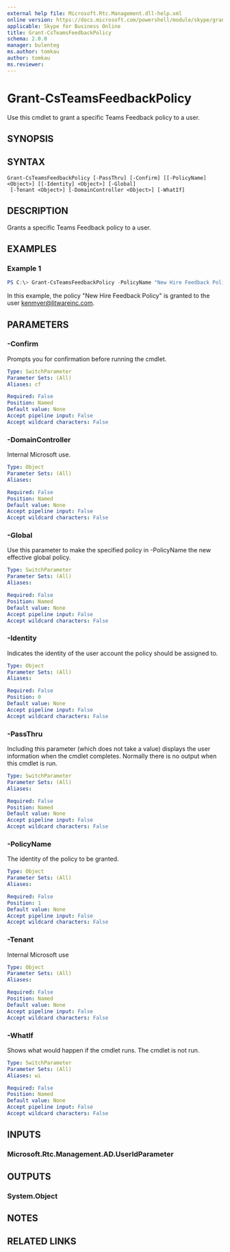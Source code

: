 ```yaml
---
external help file: Microsoft.Rtc.Management.dll-help.xml
online version: https://docs.microsoft.com/powershell/module/skype/grant-csteamsfeedbackpolicy
applicable: Skype for Business Online
title: Grant-CsTeamsFeedbackPolicy
schema: 2.0.0
manager: bulenteg
ms.author: tomkau
author: tomkau
ms.reviewer:
---
```


# Grant-CsTeamsFeedbackPolicy

Use this cmdlet to grant a specific Teams Feedback policy to a user.

## SYNOPSIS

## SYNTAX

```
Grant-CsTeamsFeedbackPolicy [-PassThru] [-Confirm] [[-PolicyName] <Object>] [[-Identity] <Object>] [-Global]
 [-Tenant <Object>] [-DomainController <Object>] [-WhatIf]
```

## DESCRIPTION
Grants a specific Teams Feedback policy to a user.

## EXAMPLES

### Example 1
```powershell
PS C:\> Grant-CsTeamsFeedbackPolicy -PolicyName "New Hire Feedback Policy" -Identity kenmyer@litwareinc.com
```

In this example, the policy "New Hire Feedback Policy" is granted to the user kenmyer@litwareinc.com.

## PARAMETERS

### -Confirm
Prompts you for confirmation before running the cmdlet.

```yaml
Type: SwitchParameter
Parameter Sets: (All)
Aliases: cf

Required: False
Position: Named
Default value: None
Accept pipeline input: False
Accept wildcard characters: False
```

### -DomainController
Internal Microsoft use.

```yaml
Type: Object
Parameter Sets: (All)
Aliases:

Required: False
Position: Named
Default value: None
Accept pipeline input: False
Accept wildcard characters: False
```

### -Global
Use this parameter to make the specified policy in -PolicyName the new effective global policy.

```yaml
Type: SwitchParameter
Parameter Sets: (All)
Aliases:

Required: False
Position: Named
Default value: None
Accept pipeline input: False
Accept wildcard characters: False
```

### -Identity
Indicates the identity of the user account the policy should be assigned to. 

```yaml
Type: Object
Parameter Sets: (All)
Aliases:

Required: False
Position: 0
Default value: None
Accept pipeline input: False
Accept wildcard characters: False
```

### -PassThru
Including this parameter (which does not take a value) displays the user information when the cmdlet completes. Normally there is no output when this cmdlet is run.

```yaml
Type: SwitchParameter
Parameter Sets: (All)
Aliases:

Required: False
Position: Named
Default value: None
Accept pipeline input: False
Accept wildcard characters: False
```

### -PolicyName
The identity of the policy to be granted.

```yaml
Type: Object
Parameter Sets: (All)
Aliases:

Required: False
Position: 1
Default value: None
Accept pipeline input: False
Accept wildcard characters: False
```

### -Tenant
Internal Microsoft use

```yaml
Type: Object
Parameter Sets: (All)
Aliases:

Required: False
Position: Named
Default value: None
Accept pipeline input: False
Accept wildcard characters: False
```

### -WhatIf
Shows what would happen if the cmdlet runs.
The cmdlet is not run.

```yaml
Type: SwitchParameter
Parameter Sets: (All)
Aliases: wi

Required: False
Position: Named
Default value: None
Accept pipeline input: False
Accept wildcard characters: False
```

## INPUTS

### Microsoft.Rtc.Management.AD.UserIdParameter

## OUTPUTS

### System.Object
## NOTES

## RELATED LINKS

